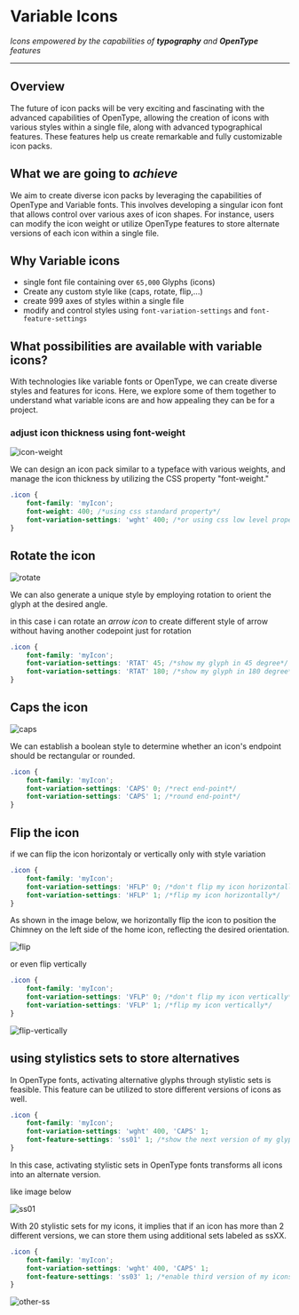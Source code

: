 # Variable Icons

*Icons empowered by the capabilities of **typography** and **OpenType** features*

---

## Overview
The future of icon packs will be very exciting and fascinating with the advanced capabilities of OpenType, allowing the creation of icons with various styles within a single file, along with advanced typographical features. These features help us create remarkable and fully customizable icon packs.

## What we are going to *achieve*

We aim to create diverse icon packs by leveraging the capabilities of OpenType and Variable fonts. This involves developing a singular icon font that allows control over various axes of icon shapes. For instance, users can modify the icon weight or utilize OpenType features to store alternate versions of each icon within a single file.

## Why Variable icons

- single font file containing over `65,000` Glyphs (icons)
- Create any custom style like (caps, rotate, flip,...)
- create 999 axes of styles within a single file
- modify and control styles using `font-variation-settings` and `font-feature-settings`

## What possibilities are available with variable icons?


With technologies like variable fonts or OpenType, we can create diverse styles and features for icons. Here, we explore some of them together to understand what variable icons are and how appealing they can be for a project.

### adjust icon thickness using font-weight

![icon-weight](https://github.com/illustrayking/variable-icons/assets/25862601/8c60f086-9c47-4e0b-9441-3595836ecddb)

We can design an icon pack similar to a typeface with various weights, and manage the icon thickness by utilizing the CSS property "font-weight."

<div dir="ltr">

```css
.icon {
    font-family: 'myIcon';
    font-weight: 400; /*using css standard property*/
    font-variation-settings: 'wght' 400; /*or using css low level property*/
}
```
</div>

## Rotate the icon

![rotate](https://github.com/illustrayking/variable-icons/assets/25862601/a417f523-22be-4a8d-81d6-ed27efe6b23e)

We can also generate a unique style by employing rotation to orient the glyph at the desired angle.

in this case i can rotate an *arrow icon* to create different style of arrow without having another codepoint just for rotation

<div dir="ltr">

```css
.icon {
    font-family: 'myIcon';
    font-variation-settings: 'RTAT' 45; /*show my glyph in 45 degree*/
    font-variation-settings: 'RTAT' 180; /*show my glyph in 180 degree*/
}
```
</div>

## Caps the icon

![caps](https://github.com/illustrayking/variable-icons/assets/25862601/56a56518-b3c7-47ab-9c89-22b86dba8687)

We can establish a boolean style to determine whether an icon's endpoint should be rectangular or rounded.

<div dir="ltr">

```css
.icon {
    font-family: 'myIcon';
    font-variation-settings: 'CAPS' 0; /*rect end-point*/
    font-variation-settings: 'CAPS' 1; /*round end-point*/
}
```
</div>

## Flip the icon

if we can flip the icon horizontaly or vertically only with style variation

<div dir="ltr">

```css
.icon {
    font-family: 'myIcon';
    font-variation-settings: 'HFLP' 0; /*don't flip my icon horizontally*/
    font-variation-settings: 'HFLP' 1; /*flip my icon horizontally*/
}
```
</div>

As shown in the image below, we horizontally flip the icon to position the Chimney on the left side of the home icon, reflecting the desired orientation.

![flip](https://github.com/illustrayking/variable-icons/assets/25862601/723eba3c-a49e-44f6-b289-7c9047753efd)

or even flip vertically

<div dir="ltr">

```css
.icon {
    font-family: 'myIcon';
    font-variation-settings: 'VFLP' 0; /*don't flip my icon vertically*/
    font-variation-settings: 'VFLP' 1; /*flip my icon vertically*/
}
```
</div>

![flip-vertically](https://github.com/illustrayking/variable-icons/assets/25862601/45279239-d8a8-4363-b27b-53754cc5cef1)

## using stylistics sets to store alternatives

In OpenType fonts, activating alternative glyphs through stylistic sets is feasible. This feature can be utilized to store different versions of icons as well.

```css
.icon {
    font-family: 'myIcon';
    font-variation-settings: 'wght' 400, 'CAPS' 1;
    font-feature-settings: 'ss01' 1; /*show the next version of my glyphs*/
}
```

In this case, activating stylistic sets in OpenType fonts transforms all icons into an alternate version.

like image below

![ss01](https://github.com/illustrayking/variable-icons/assets/25862601/ba9d9c3a-e572-42e3-9406-88273af8266d)

With 20 stylistic sets for my icons, it implies that if an icon has more than 2 different versions, we can store them using additional sets labeled as ssXX.

```css
.icon {
    font-family: 'myIcon';
    font-variation-settings: 'wght' 400, 'CAPS' 1;
    font-feature-settings: 'ss03' 1; /*enable third version of my icons*/
}
```
![other-ss](https://github.com/illustrayking/variable-icons/assets/25862601/ccac0b0d-2dbb-4a54-af3f-b6c0b8643ea5)
